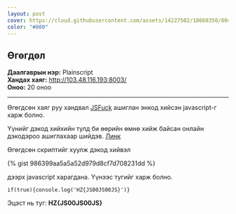 ```yaml
---
layout: post
cover: https://cloud.githubusercontent.com/assets/14227502/18660350/80476e48-7f42-11e6-9d38-7009e977e491.jpg
color: "#000"
---
```


## Өгөгдөл

**Даалгаврын нэр:** Plainscript <br/>
**Хандах хаяг:** http://103.48.116.193:8003/ <br/>
**Оноо:** 20 оноо

---

Өгөгдсөн хаяг руу хандвал [JSFuck](http://jsfuck.com) ашиглан энкод хийсэн javascript-г харж болно.

Үүнийг дэкод хийхийн тулд би өөрийн өмнө хийж байсан онлайн дэкодэроо ашиглахаар шийдэв. [Линк](https://enkhee-osiris.github.io/Decoder-JSFuck/)

Өгөгдсөн скриптийг хуулж дэкод хийвэл

{% gist 986399aa5a5a52d979d8cf7d708231dd %}

дээрх javascript харагдана. Үүнээс тугийг харж болно.

```
if(true){console.log('HZ{JS00JS00JS}')}
```

Эцэст нь туг: **HZ{JS00JS00JS}**
